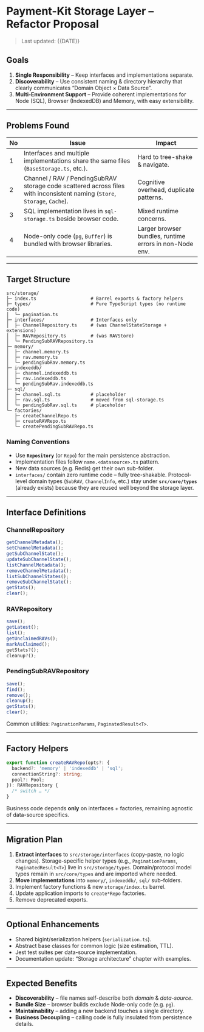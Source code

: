 # Payment-Kit Storage Layer – Refactor Proposal

> Last updated: {{DATE}}

## Goals

1. **Single Responsibility** – Keep interfaces and implementations separate.
2. **Discoverability** – Use consistent naming & directory hierarchy that clearly communicates “Domain Object × Data Source”.
3. **Multi-Environment Support** – Provide coherent implementations for Node (SQL), Browser (IndexedDB) and Memory, with easy extensibility.

---

## Problems Found

| No  | Issue                                                                                                                     | Impact                                                  |
| --- | ------------------------------------------------------------------------------------------------------------------------- | ------------------------------------------------------- |
| 1   | Interfaces and multiple implementations share the same files (`BaseStorage.ts`, etc.).                                    | Hard to tree-shake & navigate.                          |
| 2   | Channel / RAV / PendingSubRAV storage code scattered across files with inconsistent naming (`Store`, `Storage`, `Cache`). | Cognitive overhead, duplicate patterns.                 |
| 3   | SQL implementation lives in `sql-storage.ts` beside browser code.                                                         | Mixed runtime concerns.                                 |
| 4   | Node-only code (`pg`, `Buffer`) is bundled with browser libraries.                                                        | Larger browser bundles, runtime errors in non-Node env. |

---

## Target Structure

```text
src/storage/
├─ index.ts                    # Barrel exports & factory helpers
├─ types/                      # Pure TypeScript types (no runtime code)
│  └─ pagination.ts
├─ interfaces/                 # Interfaces only
│  ├─ ChannelRepository.ts     # (was ChannelStateStorage + extensions)
│  ├─ RAVRepository.ts         # (was RAVStore)
│  └─ PendingSubRAVRepository.ts
├─ memory/
│  ├─ channel.memory.ts
│  ├─ rav.memory.ts
│  └─ pendingSubRav.memory.ts
├─ indexeddb/
│  ├─ channel.indexeddb.ts
│  ├─ rav.indexeddb.ts
│  └─ pendingSubRav.indexeddb.ts
├─ sql/
│  ├─ channel.sql.ts           # placeholder
│  ├─ rav.sql.ts               # moved from sql-storage.ts
│  └─ pendingSubRav.sql.ts     # placeholder
└─ factories/
   ├─ createChannelRepo.ts
   ├─ createRAVRepo.ts
   └─ createPendingSubRAVRepo.ts
```

### Naming Conventions

- Use **`Repository`** (or `Repo`) for the main persistence abstraction.
- Implementation files follow `name.<datasource>.ts` pattern.
- New data sources (e.g. Redis) get their own sub-folder.
- `interfaces/` contain zero runtime code – fully tree-shakable.
  Protocol-level domain types (`SubRAV`, `ChannelInfo`, etc.) stay under **`src/core/types`** (already exists) because they are reused well beyond the storage layer.

---

## Interface Definitions

### ChannelRepository

```ts
getChannelMetadata();
setChannelMetadata();
getSubChannelState();
updateSubChannelState();
listChannelMetadata();
removeChannelMetadata();
listSubChannelStates();
removeSubChannelState();
getStats();
clear();
```

### RAVRepository

```ts
save();
getLatest();
list();
getUnclaimedRAVs();
markAsClaimed();
getStats?();
cleanup?();
```

### PendingSubRAVRepository

```ts
save();
find();
remove();
cleanup();
getStats();
clear();
```

Common utilities: `PaginationParams`, `PaginatedResult<T>`.

---

## Factory Helpers

```ts
export function createRAVRepo(opts?: {
  backend?: 'memory' | 'indexeddb' | 'sql';
  connectionString?: string;
  pool?: Pool;
}): RAVRepository {
  /* switch … */
}
```

Business code depends **only** on interfaces + factories, remaining agnostic of data-source specifics.

---

## Migration Plan

1. **Extract interfaces** to `src/storage/interfaces` (copy-paste, no logic changes). Storage-specific helper types (e.g., `PaginationParams`, `PaginatedResult<T>`) live in `src/storage/types`. Domain/protocol model types remain in `src/core/types` and are imported where needed.
2. **Move implementations** into `memory/`, `indexeddb/`, `sql/` sub-folders.
3. Implement factory functions & new `storage/index.ts` barrel.
4. Update application imports to `create*Repo` factories.
5. Remove deprecated exports.

---

## Optional Enhancements

- Shared bigint/serialization helpers (`serialization.ts`).
- Abstract base classes for common logic (size estimation, TTL).
- Jest test suites per data-source implementation.
- Documentation update: “Storage architecture” chapter with examples.

---

## Expected Benefits

- **Discoverability** – file names self-describe both _domain_ & _data-source_.
- **Bundle Size** – browser builds exclude Node-only code (e.g. `pg`).
- **Maintainability** – adding a new backend touches a single directory.
- **Business Decoupling** – calling code is fully insulated from persistence details.
